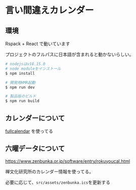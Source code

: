 # 言い間違えカレンダー

## 環境

Rspack + React で動いています

プロジェクトのフルパスに日本語が含まれると動かないらしい。

```sh
# nodejsはv18.15.0
# node moduleをインストール
$ npm install

# 開発用HMR起動
$ npm run dev

# 製品版のビルド
$ npm run build
```

## カレンダーについて

[fullcalendar](https://fullcalendar.io/docs/react) を使ってる

## 六曜データについて

https://www.zenbunka.or.jp/software/entry/rokuyoucal.html

禅文化研究所のカレンダー情報を使ってる。

必要に応じて、`src/assets/zenbunka.ics`を更新する
